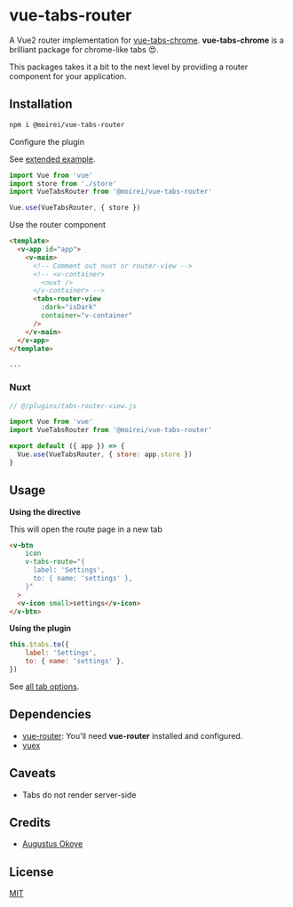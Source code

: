# vue-tabs-router

A Vue2 router implementation for [vue-tabs-chrome](https://github.com/viewweiwu/vue-tabs-chrome).
**vue-tabs-chrome** is a brilliant package for chrome-like tabs :heart_eyes:.

This packages takes it a bit to the next level by providing a router component for your application.



## Installation

```bash
npm i @moirei/vue-tabs-router
```



Configure the plugin

See [extended example](docs/docs-options.md#configuration-example).

```javascript
import Vue from 'vue'
import store from './store'
import VueTabsRouter from '@moirei/vue-tabs-router'

Vue.use(VueTabsRouter, { store })
```



Use the router component

```html
<template>
  <v-app id="app">
    <v-main>
      <!-- Comment out nuxt or router-view -->
      <!-- <v-container>
        <nuxt />
      </v-container> -->
      <tabs-router-view
        :dark="isDark"
        container="v-container"
      />
    </v-main>
  </v-app>
</template>

...
```

### Nuxt

```javascript
// @/plugins/tabs-router-view.js

import Vue from 'vue'
import VueTabsRouter from '@moirei/vue-tabs-router'

export default ({ app }) => {
  Vue.use(VueTabsRouter, { store: app.store })
}

```

## Usage

**Using the directive**

This will open the route page in a new tab

```html
<v-btn
    icon
    v-tabs-route="{
      label: 'Settings',
      to: { name: 'settings' },
    }"
  >
  <v-icon small>settings</v-icon>
</v-btn>
```

**Using the plugin**

```javascript
this.$tabs.to({
    label: 'Settings',
    to: { name: 'settings' },
})
```

See [all tab options](docs/docs-options.md#tab-options).

## Dependencies

* [vue-router](https://github.com/vuejs/vue-router): You'll need **vue-router** installed and configured.
* [vuex](https://github.com/vuejs/vuex)



## Caveats

* Tabs do not render server-side

## Credits

* [Augustus Okoye](https://github.com/augustusnaz)

## License

[MIT](https://choosealicense.com/licenses/mit/)